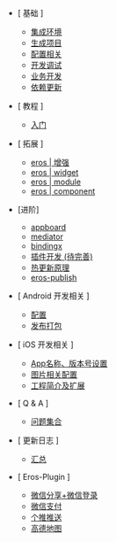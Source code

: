 - [ 基础 ]
	- [集成环境](/zh-cn/base_env)
	- [生成项目](/zh-cn/base_init)
	- [配置相关](/zh-cn/base_config)
	- [开发调试](/zh-cn/base_debug)
	- [业务开发](/zh-cn/base_dev)
	- [依赖更新](/zh-cn/base_dependencies)
	
- [ 教程 ]
	- [入门](/zh-cn/tutorial_newcomer)

- [ 拓展 ]
	- [eros | 增强](/zh-cn/base_extend)
	- [eros | widget](/zh-cn/eros_widget)
	- [eros | module](/zh-cn/eros_sdk_module)
	- [eros | component](/zh-cn/eros_sdk_component)

- [进阶]
	- [appboard](/zh-cn/advanced_appboard)
	- [mediator](/zh-cn/advanced_mediator)
	- [bindingx](/zh-cn/advanced_bindingx)
	- [插件开发 (待完善)](/zh-cn/advanced_plugin)
	- [热更新原理](/zh-cn/advanced_diff)
	- [eros-publish](/zh-cn/advanced_publish)

- [ Android 开发相关 ]
	- [配置](/zh-cn/android_config)
	- [发布打包](/zh-cn/android_pack)

- [ iOS 开发相关 ]
	- [App名称、版本号设置](/zh-cn/ios_config)
	- [图片相关配置](/zh-cn/ios_image)
	- [工程简介及扩展](/zh-cn/ios_project)

- [ Q & A ]
	- [问题集合](/zh-cn/QA)

- [ 更新日志 ]
	- [汇总](/zh-cn/update_log_all)
	<!-- - [eros-ios-sdk](/zh-cn/update_log_ios) -->
	<!-- - [eros-android-sdk](/zh-cn/update_log_android) -->
	<!-- - [eros-cli](/zh-cn/update_log_cli) -->
	<!-- - [eros-publish](/zh-cn/update_log_publish) -->
- [ Eros-Plugin ]
	- [微信分享+微信登录](/zh-cn/plugin_wx_share)
	- [微信支付](/zh-cn/plugin_wx_pay)
	- [个推推送](/zh-cn/plugin_getui_push)
	- [高德地图](/zh-cn/plugin_amap)
